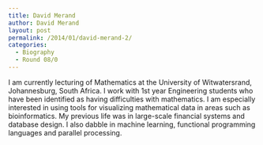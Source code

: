 ```yaml
---
title: David Merand
author: David Merand
layout: post
permalink: /2014/01/david-merand-2/
categories:
  - Biography
  - Round 08/0
---
```

I am currently lecturing of Mathematics at the University of Witwatersrand, Johannesburg, South Africa. I work with 1st year Engineering students who have been identified as having difficulties with mathematics. I am especially interested in using tools for visualizing mathematical data in areas such as bioinformatics. My previous life was in large-scale financial systems and database design. I also dabble in machine learning, functional programming languages and parallel processing.